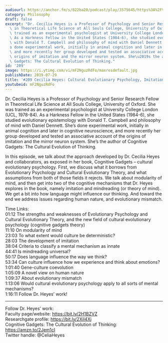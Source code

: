 ```yaml
---
audiourl: https://anchor.fm/s/822ba20/podcast/play/3575645/https%3A%2F%2Fd3ctxlq1ktw2nl.cloudfront.net%2Fproduction%2F2019-5-15%2F17013411-44100-2-c1b3924a6f364.m4a
category: Philosophy
draft: false
excerpt: "Dr. Cecilia Heyes is a Professor of Psychology and Senior Research Fellow\
  \ in Theoretical Life Science at All Souls College, University of Oxford. She was\
  \ trained as an experimental psychologist at University College London (UCL, 1978-84).\
  \ As a Harkness Fellow in the United States (1984-6), she studied evolutionary epistemology\
  \ with Donald T. Campbell and philosophy of mind with Daniel Dennett. She\u2019\
  s done experimental work, initially in animal cognition and later in cognitive neuroscience,\
  \ and more recently her group developed and tested an associative account of the\
  \ origins of imitation and the mirror neuron system. She\u2019s the author of Cognitive\
  \ Gadgets: The Cultural Evolution of Thinking."
id: '209'
image: https://i.ytimg.com/vi/mF2NguzRdFo/maxresdefault.jpg
publishDate: 2019-07-29
title: '#209 Cecilia Heyes: Cultural Evolutionary Psychology, Imitation, And Mindreading'
youtubeid: mF2NguzRdFo
---
```

<div class="timelinks">

Dr. Cecilia Heyes is a Professor of Psychology and Senior Research Fellow in Theoretical Life Science at All Souls College, University of Oxford. She was trained as an experimental psychologist at University College London (UCL, 1978-84). As a Harkness Fellow in the United States (1984-6), she studied evolutionary epistemology with Donald T. Campbell and philosophy of mind with Daniel Dennett. She’s done experimental work, initially in animal cognition and later in cognitive neuroscience, and more recently her group developed and tested an associative account of the origins of imitation and the mirror neuron system. She’s the author of Cognitive Gadgets: The Cultural Evolution of Thinking.

In this episode, we talk about the approach developed by Dr. Cecilia Heyes and collaborators, as exposed in her book, Cognitive Gadgets – cultural evolutionary psychology. First, we discuss what it borrows from Evolutionary Psychology and Cultural Evolutionary Theory, and what assumptions from both of those fields it rejects. We talk about modularity of mind, and then get into two of the cognitive mechanisms that Dr. Heyes explores in the book, namely imitation and mindreading (or theory of mind). We get a bit into how language might influence our thinking. And toward the end we address issues regarding human nature, and evolutionary mismatch.

Time Links:  
<time>01:12</time> The strengths and weaknesses of Evolutionary Psychology and Cultural Evolutionary Theory, and the new field of cultural evolutionary psychology (cognitive gadgets theory)  
<time>11:10</time> On modularity of mind  
<time>23:03</time> To what extent would culture be deterministic?                                   
<time>28:03</time> The development of imitation  
<time>38:04</time> Criteria to classify a mental mechanism as innate  
<time>44:41</time> Is mindreading universal?  
<time>50:17</time> Does language influence the way we think?  
<time>53:34</time> Can culture influence how we experience and think about emotions?  
<time>1:01:40</time> Gene-culture coevolution  
<time>1:05:09</time> A novel view on human nature  
<time>1:09:37</time> About evolutionary mismatch  
<time>1:13:06</time> Would cultural evolutionary psychology apply to all sorts of mental mechanisms?  
<time>1:16:11</time> Follow Dr. Heyes’ work!

---

Follow Dr. Heyes’ work:  
Faculty page/website: https://bit.ly/2H1BZVZ  
Researchgate profile: https://bit.ly/2XiI4Xj  
Cognitive Gadgets: The Cultural Evolution of Thinking: https://amzn.to/2Jem1cI  
Twitter handle: @CeliaHeyes
</div>

